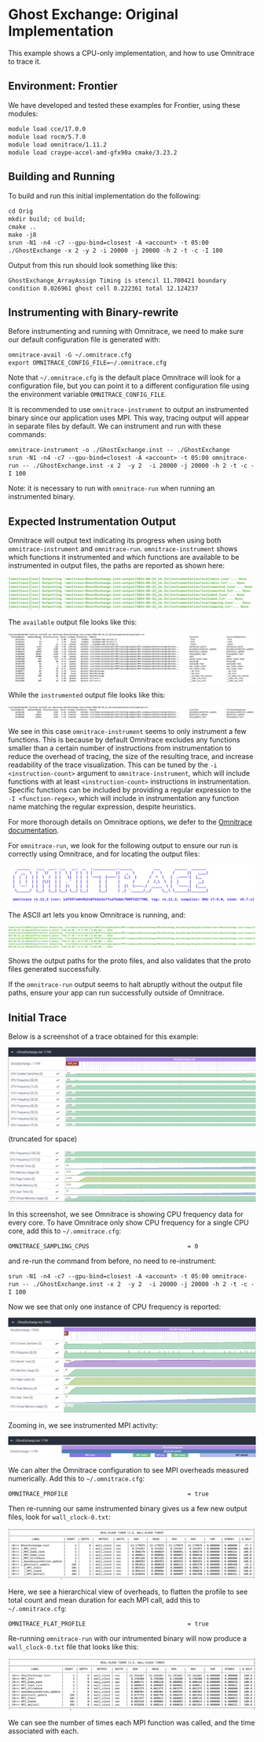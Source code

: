 # Ghost Exchange: Original Implementation

This example shows a CPU-only implementation, and how to use Omnitrace to trace it.

## Environment: Frontier

We have developed and tested these examples for Frontier, using these modules:

```
module load cce/17.0.0
module load rocm/5.7.0
module load omnitrace/1.11.2
module load craype-accel-amd-gfx90a cmake/3.23.2
```

## Building and Running

To build and run this initial implementation do the following:

```
cd Orig
mkdir build; cd build;
cmake ..
make -j8
srun -N1 -n4 -c7 --gpu-bind=closest -A <account> -t 05:00 ./GhostExchange -x 2 -y 2 -i 20000 -j 20000 -h 2 -t -c -I 100
```

Output from this run should look something like this:

```
GhostExchange_ArrayAssign Timing is stencil 11.700421 boundary condition 0.026961 ghost cell 0.222361 total 12.124237
```

## Instrumenting with Binary-rewrite

Before instrumenting and running with Omnitrace, we need to make sure our default configuration file is generated with:

```
omnitrace-avail -G ~/.omnitrace.cfg
export OMNITRACE_CONFIG_FILE=~/.omnitrace.cfg
```

Note that `~/.omnitrace.cfg` is the default place Omnitrace will look for a configuration file, but 
you can point it to a different configuration file using the environment variable `OMNITRACE_CONFIG_FILE`.

It is recommended to use `omnitrace-instrument` to output an instrumented binary since our application uses MPI. This way, tracing output will appear in separate files by default. We can instrument and run with these commands:

```
omnitrace-instrument -o ./GhostExchange.inst -- ./GhostExchange
srun -N1 -n4 -c7 --gpu-bind=closest -A <account> -t 05:00 omnitrace-run -- ./GhostExchange.inst -x 2  -y 2  -i 20000 -j 20000 -h 2 -t -c -I 100
```

Note: it is necessary to run with `omnitrace-run` when running an instrumented binary.

## Expected Instrumentation Output

Omnitrace will output text indicating its progress when using both `omnitrace-instrument` and
`omnitrace-run`. `omnitrace-instrument` shows which functions it instrumented and which functions are available to be instrumented in output files, the paths are reported as shown here:

<p><img src="instrument_output.png"/></p>

The `available` output file looks like this:

<p><img src="available.png"/></p>

While the `instrumented` output file looks like this:

<p><img src="instrumented.png"/></p>

We see in this case `omnitrace-instrument` seems to only instrument a few functions. This is because 
by default Omnitrace excludes any functions smaller than a certain number of instructions from instrumentation to reduce the overhead of tracing, the size of the resulting trace, and increase readability of the trace visualization. This can be tuned by the `-i <instruction-count>` argument to `omnitrace-instrument`, which will include functions with at least `<instruction-count>` instructions in instrumentation. Specific functions can be included by providing a regular expression to the `-I <function-regex>`, which will include in instrumentation any function name matching the regular expression, despite heuristics.

For more thorough details on Omnitrace options, we defer to the [Omnitrace documentation](https://rocm.github.io/omnitrace).

For `omnitrace-run`, we look for the following output to ensure our run is correctly using Omnitrace, and for locating the output files:

<p><img src="ascii_omni.png"/></p>

The ASCII art lets you know Omnitrace is running, and:

<p><img src="output_paths.png"/></p>

Shows the output paths for the proto files, and also validates that the proto files generated successfully.

If the `omnitrace-run` output seems to halt abruptly without the output file paths, ensure your app 
can run successfully outside of Omnitrace.

## Initial Trace

Below is a screenshot of a trace obtained for this example:
<p><img src="orig_0.png"/></p>
(truncated for space)
<p><img src="orig_1.png"/></p>

In this screenshot, we see Omnitrace is showing CPU frequency data for every core.
To have Omnitrace only show CPU frequency for a single CPU core, add this to `~/.omnitrace.cfg`:

```
OMNITRACE_SAMPLING_CPUS                            = 0
```

and re-run the command from before, no need to re-instrument:

```
srun -N1 -n4 -c7 --gpu-bind=closest -A <account> -t 05:00 omnitrace-run -- ./GhostExchange.inst -x 2  -y 2  -i 20000 -j 20000 -h 2 -t -c -I 100
```

Now we see that only one instance of CPU frequency is reported:

<p><img src="orig_3_sample_1cpu.png"/></p>

Zooming in, we see instrumented MPI activity:

<p><img src="orig_2_zoom_in.png"/></p>

We can alter the Omnitrace configuration to see MPI overheads measured numerically. Add this to `~/.omnitrace.cfg`:

```
OMNITRACE_PROFILE                                  = true
```

Then re-running our same instrumented binary gives us a few new output files, look for `wall_clock-0.txt`:

<p><img src="profile.png"/></p>

Here, we see a hierarchical view of overheads, to flatten the profile to see total count and mean duration for each MPI call, add this to `~/.omnitrace.cfg`:

```
OMNITRACE_FLAT_PROFILE                             = true
```

Re-running `omnitrace-run` with our intrumented binary will now produce a `wall_clock-0.txt` file that looks like this:

<p><img src="flat_profile.png"/></p>

We can see the number of times each MPI function was called, and the time associated with each.
